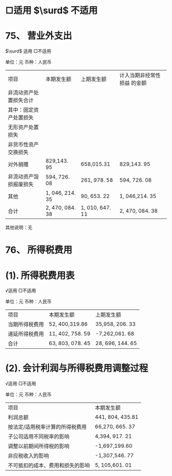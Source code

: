 # □适用 $\surd$ 不适用  

# 75、 营业外支出  

$\surd$ 适用 □不适用  

单位：元  币种：人民币  


<html><body><table><tr><td>项目</td><td>本期发生额</td><td>上期发生额</td><td>计入当期非经常性损益 的金额</td></tr><tr><td>非流动资产处置损失合计</td><td></td><td></td><td></td></tr><tr><td>其中：固定资产处置损失</td><td></td><td></td><td></td></tr><tr><td>无形资产处置损失</td><td></td><td></td><td></td></tr><tr><td>非货币性资产交换损失</td><td></td><td></td><td></td></tr><tr><td>对外捐赠</td><td>829,143. 95</td><td>658,015.31</td><td>829,143. 95</td></tr><tr><td>非流动资产毁损报废损失</td><td>594, 726. 08</td><td>261, 978. 58</td><td>594, 726. 08</td></tr><tr><td>其他</td><td>1, 046, 214. 35</td><td>90, 653. 22</td><td>1, 046,214. 35</td></tr><tr><td>合计</td><td>2, 470, 084. 38</td><td>1, 010, 647. 11</td><td>2, 470, 084. 38</td></tr></table></body></html>  

其他说明：无  

# 76、 所得税费用  

# (1). 所得税费用表  

√适用 □不适用  

单位：元  币种：人民币  


<html><body><table><tr><td>项目</td><td>本期发生额</td><td>上期发生额</td></tr><tr><td>当期所得税费用</td><td>52, 400,319.86</td><td>35,958, 206. 33</td></tr><tr><td>递延所得税费用</td><td>11, 402, 758. 59</td><td>-7,262,061. 68</td></tr><tr><td>合计</td><td>63, 803, 078. 45</td><td>28, 696, 144. 65</td></tr></table></body></html>  

# (2). 会计利润与所得税费用调整过程  

√适用 □不适用  

单位：元  币种：人民币  


<html><body><table><tr><td>项目</td><td>本期发生额</td></tr><tr><td>利润总额</td><td>441, 804, 435.81</td></tr><tr><td>按法定/适用税率计算的所得税费用</td><td>66,270, 665. 37</td></tr><tr><td>子公司适用不同税率的影响</td><td>4,394, 917. 21</td></tr><tr><td>调整以前期间所得税的影响</td><td>-1,697,199.60</td></tr><tr><td>非应税收入的影响</td><td>-1,307,546. 77</td></tr><tr><td>不可抵扣的成本、费用和损失的影响</td><td>5, 105,601. 01</td></tr></table></body></html>  